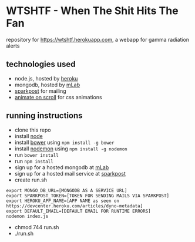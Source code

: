 # WTSHTF - When The Shit Hits The Fan

repository for https://wtshtf.herokuapp.com, a webapp for gamma radiation alerts

## technologies used
- node.js, hosted by [heroku](http://heroku.com)
- mongodb, hosted by [mLab](https://mlab.com/)
- [sparkpost](http://sparkpost.com) for mailing
- [animate on scroll](https://michalsnik.github.io/aos/) for css animations

## running instructions
- clone this repo
- install [node](https://nodejs.org)
- install [bower](http://bower.io) using `npm install -g bower`
- install [nodemon](http://nodemon.io) using `npm install -g nodemon`
- run `bower install`
- run `npm install`
- sign up for a hosted mongodb at [mLab](https://mbla.com/)
- sign up for a hosted mail service at [sparkpost](https://sparkpost.com)
- create run.sh
```#!/bin/bash
export MONGO_DB_URL=[MONGODB AS A SERVICE URL]
export SPARKPOST_TOKEN=[TOKEN FOR SENDING MAILS VIA SPARKPOST]
export HEROKU_APP_NAME=[APP NAME as seen on https://devcenter.heroku.com/articles/dyno-metadata]
export DEFAULT_EMAIL=[DEFAULT EMAIL FOR RUNTIME ERRORS]
nodemon index.js
```
- chmod 744 run.sh
- ./run.sh
